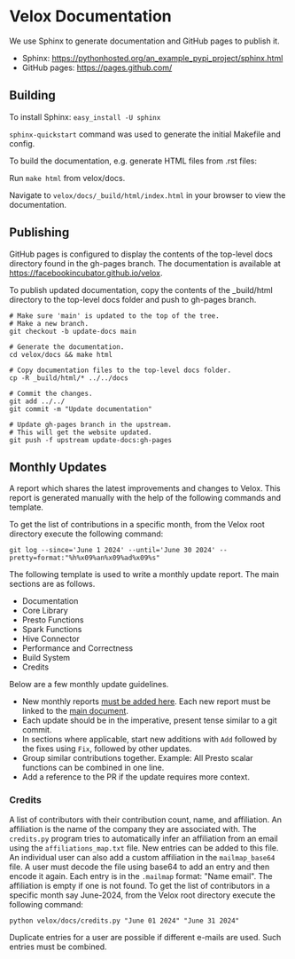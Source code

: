 # Velox Documentation

We use Sphinx to generate documentation and GitHub pages to publish it.
- Sphinx: https://pythonhosted.org/an_example_pypi_project/sphinx.html
- GitHub pages: https://pages.github.com/

## Building

To install Sphinx: `easy_install -U sphinx`

`sphinx-quickstart` command was used to generate the initial Makefile and config.

To build the documentation, e.g. generate HTML files from .rst files:

Run `make html` from velox/docs.

Navigate to
`velox/docs/_build/html/index.html` in your browser to view the documentation.

## Publishing

GitHub pages is configured to display the contents of the top-level docs directory
found in the gh-pages branch. The documentation is available at
https://facebookincubator.github.io/velox.

To publish updated documentation, copy the contents of the _build/html
directory to the top-level docs folder and push to gh-pages branch.

```
# Make sure 'main' is updated to the top of the tree.
# Make a new branch.
git checkout -b update-docs main

# Generate the documentation.
cd velox/docs && make html

# Copy documentation files to the top-level docs folder.
cp -R _build/html/* ../../docs

# Commit the changes.
git add ../../
git commit -m "Update documentation"

# Update gh-pages branch in the upstream.
# This will get the website updated.
git push -f upstream update-docs:gh-pages
```

## Monthly Updates
A report which shares the latest improvements and changes to Velox.
This report is generated manually with the help of the following commands and template.

To get the list of contributions in a specific month, from the Velox root directory
execute the following command:
```
git log --since='June 1 2024' --until='June 30 2024' --pretty=format:"%h%x09%an%x09%ad%x09%s"
```

The following template is used to write a monthly update report. The main sections
are as follows.
- Documentation
- Core Library
- Presto Functions
- Spark Functions
- Hive Connector
- Performance and Correctness
- Build System
- Credits

Below are a few monthly update guidelines.
- New monthly reports [must be added here](monthly-updates/). Each new report
  must be linked to the [main document](monthly-updates.rst).
- Each update should be in the imperative, present tense similar to a git commit.
- In sections where applicable, start new additions with `Add` followed by
  the fixes using `Fix`, followed by other updates.
- Group similar contributions together. Example: All Presto scalar functions can be
  combined in one line.
- Add a reference to the PR if the update requires more context.

### Credits
A list of contributors with their contribution count, name, and affiliation.
An affiliation is the name of the company they are associated with.
The `credits.py` program tries to automatically infer an affiliation from an email using the
`affiliations_map.txt` file. New entries can be added to this file.
An individual user can also add a custom affiliation in the `mailmap_base64` file. 
A user must decode the file using base64 to add an entry and then encode it again.
Each entry is in the `.mailmap` format: "Name <Affiliation> email".
The affiliation is empty if one is not found.
To get the list of contributors in a specific month say June-2024, from the Velox root directory
execute the following command:
```
python velox/docs/credits.py "June 01 2024" "June 31 2024"
```
Duplicate entries for a user are possible if different e-mails are used. Such entries must be combined.
